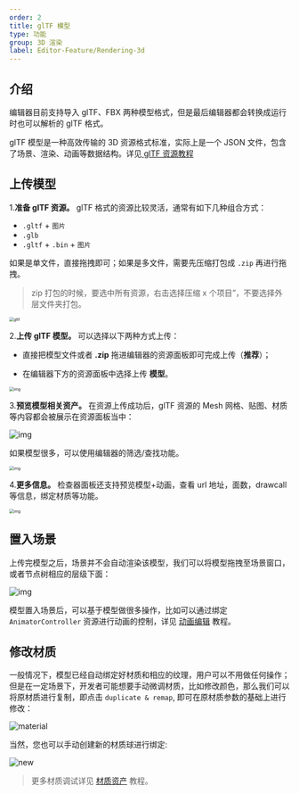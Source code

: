 ```yaml
---
order: 2
title: glTF 模型
type: 功能
group: 3D 渲染
label: Editor-Feature/Rendering-3d
---
```


## 介绍

编辑器目前支持导入 glTF、FBX 两种模型格式，但是最后编辑器都会转换成运行时也可以解析的 glTF 格式。

glTF 模型是一种高效传输的 3D 资源格式标准，实际上是一个 JSON 文件，包含了场景、渲染、动画等数据结构。详见[ glTF 资源教程](${docs}gltf-cn)

## 上传模型

1.**准备 glTF 资源。** glTF 格式的资源比较灵活，通常有如下几种组合方式：

- `.gltf` + `图片`
- `.glb`
- `.gltf` + `.bin` + `图片`

如果是单文件，直接拖拽即可；如果是多文件，需要先压缩打包成 `.zip` 再进行拖拽。

> zip 打包的时候，要选中所有资源，右击选择压缩 x 个项目”，不要选择外层文件夹打包。

<img src="https://gw.alipayobjects.com/zos/OasisHub/28f36b3d-8463-4da3-b458-047a4155d3b3/gltf.gif" alt="gltf" style="zoom:50%;" />

2.**上传 glTF 模型。** 可以选择以下两种方式上传：

- 直接把模型文件或者 **.zip** 拖进编辑器的资源面板即可完成上传（**推荐**）；

- 在编辑器下方的资源面板中选择上传 **模型**。

<img src="https://gw.alipayobjects.com/zos/OasisHub/17849ead-b064-4f33-975f-ec60ff784980/1673513850696-8b7d63d5-db2f-4e27-b4fa-a2755cca5856-20230112171540079.png" alt="img" style="zoom:50%;" />

3.**预览模型相关资产。** 在资源上传成功后，glTF 资源的 Mesh 网格、贴图、材质等内容都会被展示在资源面板当中：

![img](https://gw.alipayobjects.com/zos/OasisHub/226a127f-598f-4b65-a7e1-6bede92d4002/1673514346738-3dd44b9b-1f19-4337-bce8-1452e84bb557.png)

如果模型很多，可以使用编辑器的筛选/查找功能。

<img src="https://gw.alipayobjects.com/zos/OasisHub/df255915-49dc-42f1-a458-32813ed6a2b5/1673514428252-843a7087-2390-4f35-b8a7-e107420ff04f.png" alt="img" style="zoom:50%;" />

4.**更多信息。** 检查器面板还支持预览模型+动画，查看 url 地址，面数，drawcall 等信息，绑定材质等功能。

<img src="https://gw.alipayobjects.com/zos/OasisHub/225e2bd9-4a3a-47b6-b364-32965d7feb30/1673514900887-aca83634-da5b-4c9b-8e9f-a551c30a0e07.png" alt="img" style="zoom:50%;" />

## 置入场景

上传完模型之后，场景并不会自动渲染该模型，我们可以将模型拖拽至场景窗口，或者节点树相应的层级下面：

![img](https://gw.alipayobjects.com/zos/OasisHub/e16be3d5-1e74-4a87-9cbf-1e64408de608/1673516227645-101c76d5-2d8f-4ebe-b299-c416bc082f6c.gif)

模型置入场景后，可以基于模型做很多操作，比如可以通过绑定 `AnimatorController` 资源进行动画的控制，详见 [动画编辑](${docs}editor-animator-cn) 教程。

## 修改材质

一般情况下，模型已经自动绑定好材质和相应的纹理，用户可以不用做任何操作；但是在一定场景下，开发者可能想要手动微调材质，比如修改颜色，那么我们可以将原材质进行复制，即点击 `duplicate & remap`, 即可在原材质参数的基础上进行修改：

![material](https://gw.alipayobjects.com/zos/OasisHub/ee709fab-ec1b-40fe-a643-be15df939f48/material.gif)

当然，您也可以手动创建新的材质球进行绑定:

![new](https://gw.alipayobjects.com/zos/OasisHub/643554d8-c5eb-4794-b263-30075f570142/new.gif)

> 更多材质调试详见 [材质资产](${docs}editor-material-cn) 教程。
